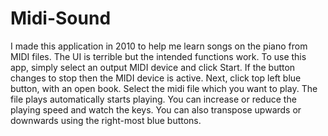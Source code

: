# Midi-Sound

I made this application in 2010 to help me learn songs on the piano from MIDI files. The UI is terrible but the intended functions work.
To use this app, simply select an output MIDI device and click Start. If the button changes to stop then the MIDI device is active. Next, click top left blue button, with an open book. Select the midi file which you want to play. The file plays automatically starts playing. You can increase or reduce the playing speed and watch the keys. You can also transpose upwards or downwards using the right-most blue buttons.
